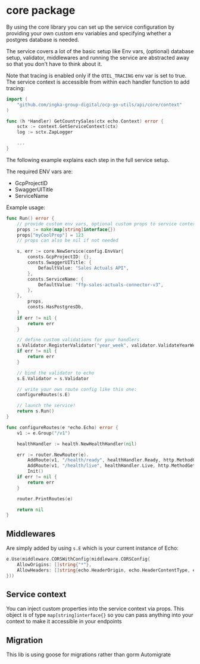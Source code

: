 # core package

By using the core library you can set up the service configuration by providing your own custom env variables and specifying whether a postgres database is needed.

The service covers a lot of the basic setup like Env vars, (optional) database setup, validator, middlewares and running the service are abstracted away so that you don't have to think about it.

Note that tracing is enabled only if the `OTEL_TRACING` env var is set to true. The service context is accessible from within each handler function to add tracing:

```go
import (
	"github.com/ingka-group-digital/ocp-go-utils/api/core/context"
)

func (h *Handler) GetCountrySales(ctx echo.Context) error {
	sctx := context.GetServiceContext(ctx)
	log := sctx.ZapLogger

	...
}
```

The following example explains each step in the full service setup.

The required ENV vars are:
* GcpProjectID
* SwaggerUITitle
* ServiceName

Example usage:
```go
func Run() error {
	// provide custom env vars, optional custom props to service context and specify whether you need a DB connection set up
	props := make(map[string]interface{})
	props["myCoolProp"] = 123
	// props can also be nil if not needed

	s, err := core.NewService(config.EnvVar{
		consts.GcpProjectID: {},
		consts.SwaggerUITitle: {
			DefaultValue: "Sales Actuals API",
		},
		consts.ServiceName: {
			DefaultValue: "ffp-sales-actuals-connector-v3",
		},
	},
		props,
		consts.HasPostgresDb,
	)
	if err != nil {
		return err
	}

	// define custom validations for your handlers
	s.Validator.RegisterValidator("year_week", validator.ValidateYearWeek)
	if err != nil {
		return err
	}

	// bind the validator to echo
	s.E.Validator = s.Validator

	// write your own route config like this one:
	configureRoutes(s.E)

	// launch the service!
	return s.Run()
}

func configureRoutes(e *echo.Echo) error {
	v1 := e.Group("/v1")

	healthHandler := health.NewHealthHandler(nil)

	err := router.NewRouter(e).
		AddRoute(v1, "/health/ready", healthHandler.Ready, http.MethodGet).
		AddRoute(v1, "/health/live", healthHandler.Live, http.MethodGet).
		Init()
	if err != nil {
		return err
	}

	router.PrintRoutes(e)

	return nil
}
```

## Middlewares

Are simply added by using `s.E` which is your current instance of Echo:

```go
e.Use(middleware.CORSWithConfig(middleware.CORSConfig{
	AllowOrigins: []string{"*"},
	AllowHeaders: []string{echo.HeaderOrigin, echo.HeaderContentType, echo.HeaderAccept},
}))
```

## Service context

You can inject custom properties into the service context via props. This object is of type `map[string]interface{}` so you can pass anything into your context to make it accessible in your endpoints

## Migration

This lib is using goose for migrations rather than gorm Automigrate
